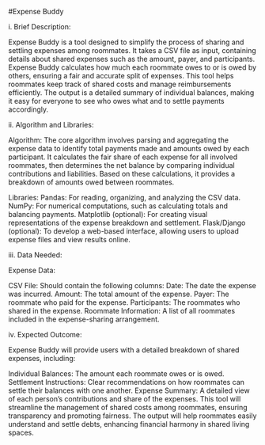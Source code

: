 #Expense Buddy

i. Brief Description:

Expense Buddy is a tool designed to simplify the process of sharing and settling expenses among roommates. It takes a CSV file as input, containing details about shared expenses such as the amount, payer, and participants. Expense Buddy calculates how much each roommate owes to or is owed by others, ensuring a fair and accurate split of expenses. This tool helps roommates keep track of shared costs and manage reimbursements efficiently. The output is a detailed summary of individual balances, making it easy for everyone to see who owes what and to settle payments accordingly.

ii. Algorithm and Libraries:

Algorithm: The core algorithm involves parsing and aggregating the expense data to identify total payments made and amounts owed by each participant. It calculates the fair share of each expense for all involved roommates, then determines the net balance by comparing individual contributions and liabilities. Based on these calculations, it provides a breakdown of amounts owed between roommates.

Libraries:
Pandas: For reading, organizing, and analyzing the CSV data.
NumPy: For numerical computations, such as calculating totals and balancing payments.
Matplotlib (optional): For creating visual representations of the expense breakdown and settlement.
Flask/Django (optional): To develop a web-based interface, allowing users to upload expense files and view results online.

iii. Data Needed:

Expense Data:

CSV File: Should contain the following columns:
Date: The date the expense was incurred.
Amount: The total amount of the expense.
Payer: The roommate who paid for the expense.
Participants: The roommates who shared in the expense.
Roommate Information: A list of all roommates included in the expense-sharing arrangement.

iv. Expected Outcome:

Expense Buddy will provide users with a detailed breakdown of shared expenses, including:

Individual Balances: The amount each roommate owes or is owed.
Settlement Instructions: Clear recommendations on how roommates can settle their balances with one another.
Expense Summary: A detailed view of each person’s contributions and share of the expenses.
This tool will streamline the management of shared costs among roommates, ensuring transparency and promoting fairness. The output will help roommates easily understand and settle debts, enhancing financial harmony in shared living spaces.









